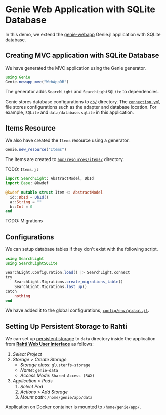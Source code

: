 # Genie Web Application with SQLite Database
In this demo, we extend the [genie-webapp](https://github.com/jaantollander/genie-webapp) Genie.jl application with SQLite database.

## Creating MVC application with SQLite Database
We have generated the MVC application using the Genie generator.

```julia
using Genie
Genie.newapp_mvc("WebAppDB")
```

The generator adds `SearchLight` and `SearchLightSQLite` to dependencies.

Genie stores database configurations to [`db/`](./db) directory. The [`connection.yml`](./db/connection.yml) file stores configurations such as the adapter and database location. For example, `SQLite` and `data/database.sqlite` in this application.


## Items Resource
We also have created the `Items` resource using a generator.

```julia
Genie.new_resource("Items")
```

The items are created to [`app/resources/items/`](./app/resources/items) directory.

TODO: `Items.jl`

```julia
import SearchLight: AbstractModel, DbId
import Base: @kwdef

@kwdef mutable struct Item <: AbstractModel
  id::DbId = DbId()
  a::String = ""
  b::Int = 0
end
```

TODO: Migrations


## Configurations
We can setup database tables if they don't exist with the following script.

```julia
using SearchLight
using SearchLightSQLite

SearchLight.Configuration.load() |> SearchLight.connect
try
    SearchLight.Migrations.create_migrations_table()
    SearchLight.Migrations.last_up()
catch
    nothing
end
```

We have added it to the global configurations, [`config/env/global.jl`](./config/env/global.jl).


## Setting Up Persistent Storage to Rahti
We can set up [persistent storage](https://docs.csc.fi/cloud/rahti/storage/persistent/) to `data` directory inside the application from [**Rahti Web User Interface**](https://rahti.csc.fi:8443/) as follows:

1. *Select Project*
2. *Storage* > *Create Storage*
    - *Storage class*: `glusterfs-storage`
    - *Name*: `genie-data`
    - *Access Mode*: `Shared Access (RWX)`
3. *Application* > *Pods*
    1. *Select Pod*
    2. *Actions* > *Add Storage*
    3. *Mount path*: `/home/genie/app/data`

Application on Docker container is mounted to `/home/genie/app/`.
